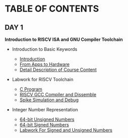 # TABLE OF CONTENTS
## DAY 1 
**Introduction to RISCV ISA and GNU Compiler Toolchain**
+ Introduction to Basic Keywords
  - [Introduction](#introduction)
  - [From Apps to Hardware](#from-apps-to-hardware)
  - [Detail Description of Course Content](#detail-description-of-course-content)

+ Labwork for RISCV Toolchain
  - [C Program](#c-program)
  - [RISCV GCC Compiler and Dissemble](#riscv-gcc-compiler-and-dissemble)
  - [Spike Simulation and Debug](#spike-simulation-and-debug)

+ Integer Number Representation  
  - [64-bit Unsigned Numbers](#64-bit-unsigned-numbers)
  - [64-bit Signed Numbers](#64-bit-signed-numbers)
  - [Labwork For Signed and Unsigned Numbers](#labwork-for-signed-and-unsigned-numbers)
